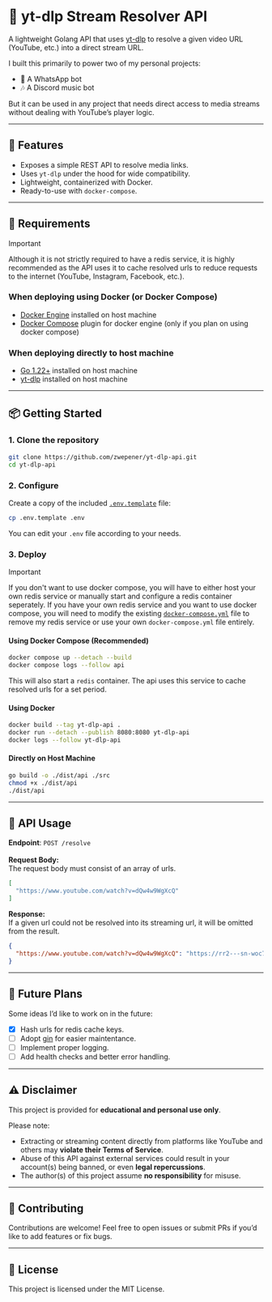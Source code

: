 # 🎵 yt-dlp Stream Resolver API

A lightweight Golang API that uses [yt-dlp](https://github.com/yt-dlp/yt-dlp) to resolve a given video URL (YouTube, etc.) into a direct stream URL.

I built this primarily to power two of my personal projects:

* 📱 A WhatsApp bot
* 🎶 A Discord music bot

But it can be used in any project that needs direct access to media streams without dealing with YouTube’s player logic.

---

## 🚀 Features

* Exposes a simple REST API to resolve media links.
* Uses `yt-dlp` under the hood for wide compatibility.
* Lightweight, containerized with Docker.
* Ready-to-use with `docker-compose`.

---

## 📜 Requirements

> [!IMPORTANT]
> Although it is not strictly required to have a redis service, it is highly recommended as the API uses it to cache resolved urls to reduce requests to the internet (YouTube, Instagram, Facebook, etc.).

### When deploying using Docker (or Docker Compose)

* [Docker Engine](https://docs.docker.com/engine/install/) installed on host machine
* [Docker Compose](https://docs.docker.com/compose/install/linux/) plugin for docker engine (only if you plan on using docker compose)

### When deploying directly to host machine
* [Go 1.22+](https://go.dev/doc/install) installed on host machine
* [yt-dlp](https://github.com/yt-dlp/yt-dlp) installed on host machine

---

## 📦 Getting Started

### 1. Clone the repository

```bash
git clone https://github.com/zwepener/yt-dlp-api.git
cd yt-dlp-api
```

### 2. Configure

Create a copy of the included [`.env.template`](.env.template) file:
```bash
cp .env.template .env
```
You can edit your `.env` file according to your needs.

### 3. Deploy

> [!IMPORTANT]
> If you don't want to use docker compose, you will have to either host your own redis service or manually start and configure a redis container seperately.
> If you have your own redis service and you want to use docker compose, you will need to modify the existing [`docker-compose.yml`](docker-compose.yml) file to remove my redis service or use your own `docker-compose.yml` file entirely.

#### Using Docker Compose (Recommended)

```bash
docker compose up --detach --build
docker compose logs --follow api
```
This will also start a `redis` container. The api uses this service to cache resolved urls for a set period.

#### Using Docker

```bash
docker build --tag yt-dlp-api .
docker run --detach --publish 8080:8080 yt-dlp-api
docker logs --follow yt-dlp-api
```

#### Directly on Host Machine

```bash
go build -o ./dist/api ./src
chmod +x ./dist/api
./dist/api
```

---

## 🔌 API Usage

**Endpoint**: `POST /resolve`<br/><br/>
**Request Body:**  
The request body must consist of an array of urls.
```json
[
  "https://www.youtube.com/watch?v=dQw4w9WgXcQ"
]
```
**Response:**  
If a given url could not be resolved into its streaming url, it will be omitted from the result.
```json
{
  "https://www.youtube.com/watch?v=dQw4w9WgXcQ": "https://rr2---sn-woc7kn7y.googlevideo.com/videoplayback?..."
}
```

---

## 🔮 Future Plans

Some ideas I’d like to work on in the future:
- [x] Hash urls for redis cache keys.
- [ ] Adopt [gin](https://gin-gonic.com/) for easier maintentance.
- [ ] Implement proper logging.
- [ ] Add health checks and better error handling.

---

## ⚠️ Disclaimer

This project is provided for **educational and personal use only**.

Please note:
* Extracting or streaming content directly from platforms like YouTube and others may **violate their Terms of Service**.
* Abuse of this API against external services could result in your account(s) being banned, or even **legal repercussions**.
* The author(s) of this project assume **no responsibility** for misuse.

---

## 🤝 Contributing
Contributions are welcome! Feel free to open issues or submit PRs if you’d like to add features or fix bugs.

---

## 📄 License
This project is licensed under the MIT License.
